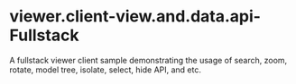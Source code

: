 viewer.client-view.and.data.api-Fullstack
=========================================

A fullstack viewer client sample demonstrating the usage of search, zoom, rotate, model tree, isolate, select, hide API, and etc.
